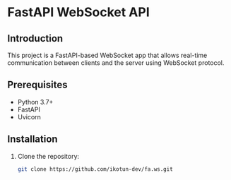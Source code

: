 # FastAPI WebSocket API

## Introduction
This project is a FastAPI-based WebSocket app that allows real-time communication between clients and the server using WebSocket protocol.

## Prerequisites
- Python 3.7+
- FastAPI
- Uvicorn

## Installation
1. Clone the repository:
   ```bash
   git clone https://github.com/ikotun-dev/fa.ws.git